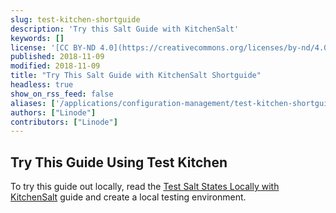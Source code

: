 ```yaml
---
slug: test-kitchen-shortguide
description: 'Try this Salt Guide with KitchenSalt'
keywords: []
license: '[CC BY-ND 4.0](https://creativecommons.org/licenses/by-nd/4.0)'
published: 2018-11-09
modified: 2018-11-09
title: "Try This Salt Guide with KitchenSalt Shortguide"
headless: true
show_on_rss_feed: false
aliases: ['/applications/configuration-management/test-kitchen-shortguide/']
authors: ["Linode"]
contributors: ["Linode"]
---
```


## Try This Guide Using Test Kitchen

To try this guide out locally, read the [Test Salt States Locally with KitchenSalt](/docs/guides/test-salt-locally-with-kitchen-salt/) guide and create a local testing environment.